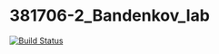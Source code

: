 # 381706-2_Bandenkov_lab

[![Build Status](https://travis-ci.org/381706-2BandenkovD/381706-2_Bandenkov_lab.svg?branch=master)](https://travis-ci.org/381706-2BandenkovD/381706-2_Bandenkov_lab)
